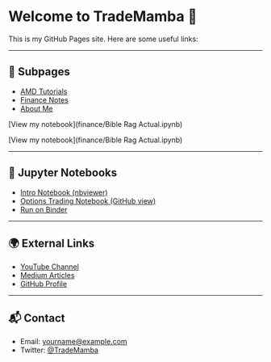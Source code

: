 # Welcome to TradeMamba 🎉

This is my GitHub Pages site. Here are some useful links:

---

## 🔗 Subpages
- [AMD Tutorials](/amdtutorials/)  
- [Finance Notes](/finance/)  
- [About Me](/about/)


[View my notebook](finance/Bible Rag Actual.ipynb)


[View my notebook](finance/Bible Rag Actual.ipynb)

---

## 📓 Jupyter Notebooks
- [Intro Notebook (nbviewer)](https://nbviewer.org/github/TradeMamba/amdtutorials/blob/main/notebooks/intro.ipynb)  
- [Options Trading Notebook (GitHub view)](https://github.com/TradeMamba/amdtutorials/blob/main/notebooks/options_trading.ipynb)  
- [Run on Binder](https://mybinder.org/v2/gh/TradeMamba/amdtutorials/HEAD?labpath=notebooks/intro.ipynb)

---

## 🌍 External Links
- [YouTube Channel](https://youtube.com)  
- [Medium Articles](https://medium.com/@TradeMamba)  
- [GitHub Profile](https://github.com/TradeMamba)

---

## 📬 Contact
- Email: [yourname@example.com](mailto:yourname@example.com)
- Twitter: [@TradeMamba](https://twitter.com/TradeMamba)
